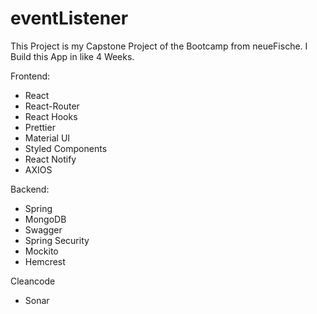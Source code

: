 # eventListener

This Project is my Capstone Project of the Bootcamp from neueFische.
I Build this App in like 4 Weeks.



Frontend:
- React
- React-Router
- React Hooks
- Prettier
- Material UI
- Styled Components
- React Notify
- AXIOS



Backend:
- Spring
- MongoDB
- Swagger
- Spring Security
- Mockito
- Hemcrest

Cleancode
- Sonar
